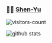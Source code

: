 ###  :man_technologist:  [Shen-Yu](https://shen-yu.gitee.io/)

![visitors-count](https://visitor-badge.laobi.icu/badge?page_id=Shen-Yu.readme)

![github stats](https://github-readme-stats.vercel.app/api?username=Shen-Yu&show_icons=true)
